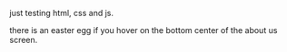 just testing html, css and js.

there is an easter egg if you hover on the bottom center of the about us screen.
